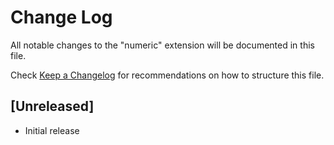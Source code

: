 # Change Log

All notable changes to the "numeric" extension will be documented in this file.

Check [Keep a Changelog](http://keepachangelog.com/) for recommendations on how to structure this file.

## [Unreleased]

- Initial release
